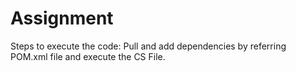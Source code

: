 # Assignment

Steps to execute the code: Pull and add dependencies by referring POM.xml file and execute the CS File.

